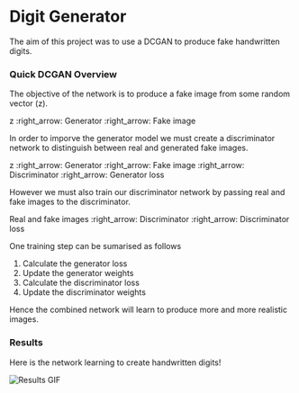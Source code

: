 # Digit Generator

The aim of this project was to use a DCGAN to produce fake handwritten digits.

### Quick DCGAN Overview

The objective of the network is to produce a fake image from some random vector (z).

z :right_arrow: Generator :right_arrow: Fake image

In order to imporve the generator model we must create a discriminator network to distinguish between real and generated fake images.

z :right_arrow: Generator :right_arrow: Fake image :right_arrow: Discriminator :right_arrow: Generator loss

However we must also train our discriminator network by passing real and fake images to the discriminator.

Real and fake images :right_arrow: Discriminator :right_arrow: Discriminator loss

One training step can be sumarised as follows
1. Calculate the generator loss
2. Update the generator weights
3. Calculate the discriminator loss
4. Update the discriminator weights

Hence the combined network will learn to produce more and more realistic images.

### Results

Here is the network learning to create handwritten digits!

![Results GIF](learningToWrite.gif)
